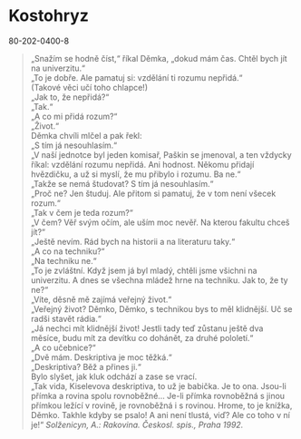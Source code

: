 Kostohryz
=========

80-202-0400-8

> „Snažím se hodně číst,“ říkal Děmka, „dokud mám čas. Chtěl bych jít na univerzitu.“  
> „To je dobře. Ale pamatuj si: vzdělání ti rozumu nepřidá.“  
> (Takové věci učí toho chlapce!)  
> „Jak to, že nepřidá?“  
> „Tak.“  
> „A co mi přidá rozum?“  
> „Život.“  
> Děmka chvíli mlčel a pak řekl:  
> „S tím já nesouhlasím.“  
> „V naší jednotce byl jeden komisař, Paškin se jmenoval,
> a ten vždycky říkal: vzdělání rozumu nepřidá. Ani hodnost.
> Někomu přidají hvězdičku, a už si myslí, že mu přibylo
> i rozumu. Ba ne.“  
> „Takže se nemá študovat? S tím já nesouhlasím.“  
> „Proč ne? Jen študuj. Ale přitom si pamatuj, že v tom není
> všecek rozum.“  
> „Tak v čem je teda rozum?“  
> „V čem? Věř svým očím, ale uším moc nevěř. Na kterou
> fakultu chceš jít?“  
> „Ještě nevím. Rád bych na historii a na literaturu taky.“  
> „A co na techniku?“  
> „Na techniku ne.“  
> „To je zvláštní. Když jsem já byl mladý, chtěli jsme všichni
> na univerzitu. A dnes se všechna mládež hrne na techniku.
> Jak to, že ty ne?“  
> „Víte, děsně mě zajímá veřejný život.“  
> „Veřejný život? Děmko, Děmko, s technikou bys to měl
> klidnější. Uč se radši stavět rádia.“  
> „Já nechci mít klidnější život! Jestli tady teď zůstanu ještě
> dva měsíce, budu mít za devítku co dohánět, za druhé pololetí.“  
> „A co učebnice?“  
> „Dvě mám. Deskriptiva je moc těžká.“  
> „Deskriptiva? Běž a přines ji.“  
> Bylo slyšet, jak kluk odchází a zase se vrací.  
> „Tak vida, Kiselevova deskriptiva, to už je babička. Je to ona.
> Jsou-li přímka a rovina spolu rovnoběžné... Je-li přímka
> rovnoběžná s jinou přímkou ležící v rovině, je rovnoběžná
> i s rovinou. Hrome, to je knížka, Děmko.
> Takhle kdyby se psalo! A ani není tlustá, viď?
> Ale co toho v ní je!“
> *Solženicyn, A.: Rakovina. Českosl. spis., Praha 1992.*


